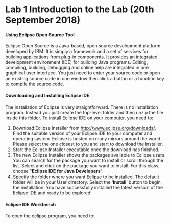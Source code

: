# Lab 1 Introduction to the Lab (20th September 2018)

<h4>Using Eclipse Open Source Tool</h4>
<p>Eclipse Open Source is a Java-based, open source development platform developed by IBM. It is simply a framework and a set of services for building applications from plug-in components. It provides an integrated development environment (IDE) for building Java programs. Editing, compiling, building, debugging and online help are integrated in one graphical user interface. You just need to enter your source code or open an existing source code in one window then click a button or a function key to compile the source code.</p>

<h4>Downloading and Installing Eclipse IDE</h4>
<p>The installation of Eclipse is very straightforward. There is no installation program. Instead you just create the top-level folder and then unzip the file inside this folder. To install Eclipse IDE on your computer, you need to:
  
  1. Download Eclipse installer from http://www.eclipse.org/downloads/. Find the suitable version of your Eclipse IDE to your computer and operating system. Eclipse is hosted on many mirrors around the world. Please select the one closest to you and start to download the Installer.
  2. Start the Eclipse Installer executable once the download has finished.
  3. The new Eclipse Installer shows the packages available to Eclipse users. You can search for the package you want to install or scroll through the list. Select and click on the package you want to install. For this class, choose "<b>Eclipse IDE for Java Developers</b>". 
  4. Specify the folder where you want Eclipse to be installed. The default folder will be in your User directory. Select the ‘<b>Install</b>’ button to begin the installation. You have successfully installed the latest version of the Eclipse IDE and ready to be explored!
</p>

<h4>Eclipse IDE Workbench</h4>
<p>To open the eclipse program, you need to:</p>
